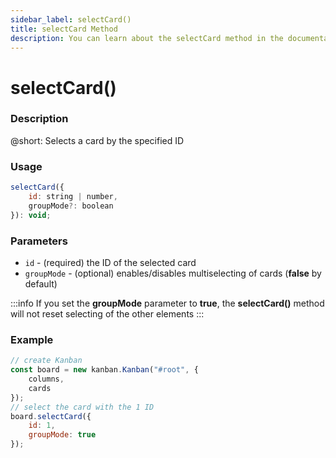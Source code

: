 ```yaml
---
sidebar_label: selectCard()
title: selectCard Method
description: You can learn about the selectCard method in the documentation of the DHTMLX JavaScript Kanban library. Browse developer guides and API reference, try out code examples and live demos, and download a free 30-day evaluation version of DHTMLX Kanban.
---
```


# selectCard()

### Description

@short: Selects a card by the specified ID

### Usage

~~~jsx {}
selectCard({
	id: string | number,
	groupMode?: boolean
}): void;
~~~

### Parameters

- `id` - (required) the ID of the selected card 
- `groupMode` - (optional) enables/disables multiselecting of cards (**false** by default)

:::info
If you set the **groupMode** parameter to **true**, the **selectCard()** method will not reset selecting of the other elements
:::

### Example

~~~jsx {7-10}
// create Kanban
const board = new kanban.Kanban("#root", {
	columns,
	cards
});
// select the card with the 1 ID
board.selectCard({
	id: 1,
	groupMode: true
});
~~~
